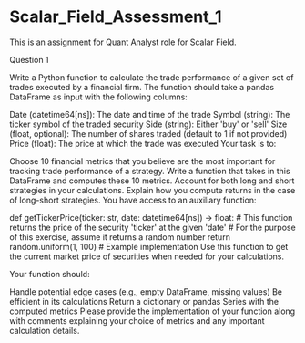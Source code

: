# Scalar_Field_Assessment_1
This is an assignment for Quant Analyst role for Scalar Field.

Question 1

Write a Python function to calculate the trade performance of a given set of trades executed by a financial firm. The function should take a pandas DataFrame as input with the following columns:

Date (datetime64[ns]): The date and time of the trade
Symbol (string): The ticker symbol of the traded security
Side (string): Either 'buy' or 'sell'
Size (float, optional): The number of shares traded (default to 1 if not provided)
Price (float): The price at which the trade was executed
Your task is to:

Choose 10 financial metrics that you believe are the most important for tracking trade performance of a strategy.
Write a function that takes in this DataFrame and computes these 10 metrics.
Account for both long and short strategies in your calculations.
Explain how you compute returns in the case of long-short strategies.
You have access to an auxiliary function:

def getTickerPrice(ticker: str, date: datetime64[ns]) -> float:
    # This function returns the price of the security 'ticker' at the given 'date'
    # For the purpose of this exercise, assume it returns a random number
    return random.uniform(1, 100)  # Example implementation
Use this function to get the current market price of securities when needed for your calculations.

Your function should:

Handle potential edge cases (e.g., empty DataFrame, missing values)
Be efficient in its calculations
Return a dictionary or pandas Series with the computed metrics
Please provide the implementation of your function along with comments explaining your choice of metrics and any important calculation details.

